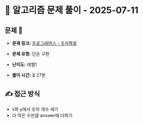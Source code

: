 # 📝 알고리즘 문제 풀이 - 2025-07-11

## 문제 📖

- **문제 링크:** [프로그래머스 - 숫자짝꿍](https://school.programmers.co.kr/learn/courses/30/lessons/131128?language=javascript)

- **문제 유형:** 단순 구현

- **난이도:** 레벨1

- **풀이 시간:** ⏳ 27분

## ✍ 접근 방식

- x와 y에서 숫자 개수 세기
- 더 적은 수만큼 answer에 더하기
